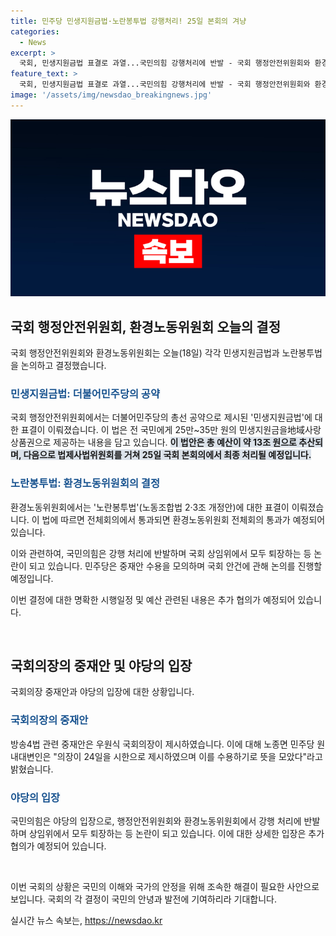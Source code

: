 ```yaml
---
title: 민주당 민생지원금법·노란봉투법 강행처리! 25일 본회의 겨냥
categories:
  - News
excerpt: >
  국회, 민생지원금법 표결로 과열...국민의힘 강행처리에 반발 - 국회 행정안전위원회와 환경노동위원회의 논의가 과열되고 있는 가운데, 더불어민주당의 민생지원금법이 야당 단독 표결로 통과되면서 국민의힘이 강하게 반발하고 있다. 또한, 노란봉투법 역시 야당 단독 처리를 했고, 국민의힘은 과도한 처리를 비판하며 회의에서 퇴장했다. 요 예산은 약 13조 원으로 추정되며, 현실적 어려움과 정책적 효과에 대한 의문도 제기되고 있다.
feature_text: >
  국회, 민생지원금법 표결로 과열...국민의힘 강행처리에 반발 - 국회 행정안전위원회와 환경노동위원회의 논의가 과열되고 있는 가운데, 더불어민주당의 민생지원금법이 야당 단독 표결로 통과되면서 국민의힘이 강하게 반발하고 있다. 또한, 노란봉투법 역시 야당 단독 처리를 했고, 국민의힘은 과도한 처리를 비판하며 회의에서 퇴장했다. 요 예산은 약 13조 원으로 추정되며, 현실적 어려움과 정책적 효과에 대한 의문도 제기되고 있다.
image: '/assets/img/newsdao_breakingnews.jpg'
---
```


<p><img src="/assets/img/newsdao_breakingnews.jpg" alt="pcversion 속보" /></p>

<h2 data-ke-size="size26">국회 행정안전위원회, 환경노동위원회 오늘의 결정</h2>

<p>국회 행정안전위원회와 환경노동위원회는 오늘(18일) 각각 민생지원금법과 노란봉투법을 논의하고 결정했습니다.</p>

<h3><b><span style="color: #1a5490;">민생지원금법: 더불어민주당의 공약</span></b></h3>

<p>국회 행정안전위원회에서는 더불어민주당의 총선 공약으로 제시된 '민생지원금법'에 대한 표결이 이뤄졌습니다. 이 법은 전 국민에게 25만~35만 원의 민생지원금을地域사랑상품권으로 제공하는 내용을 담고 있습니다. <b><span style="background-color: #21538527;">이 법안은 총 예산이 약 13조 원으로 추산되며, 다음으로 법제사법위원회를 거쳐 25일 국회 본회의에서 최종 처리될 예정입니다.</span></b></p>

<h3><b><span style="color: #1a5490;">노란봉투법: 환경노동위원회의 결정</span></b></h3>

<p>환경노동위원회에서는 '노란봉투법'(노동조합법 2·3조 개정안)에 대한 표결이 이뤄졌습니다. 이 법에 따르면 전체회의에서 통과되면 환경노동위원회 전체회의 통과가 예정되어 있습니다. </p>

<p>이와 관련하여, 국민의힘은 강행 처리에 반발하며 국회 상임위에서 모두 퇴장하는 등 논란이 되고 있습니다. 민주당은 중재안 수용을 모의하며 국회 안건에 관해 논의를 진행할 예정입니다. </p>

<p>이번 결정에 대한 명확한 시행일정 및 예산 관련된 내용은 추가 협의가 예정되어 있습니다. <p data-ke-size="size16">&nbsp;</p></p>

<h2 data-ke-size="size26">국회의장의 중재안 및 야당의 입장</h2>

<p>국회의장 중재안과 야당의 입장에 대한 상황입니다.</p>

<h3><b><span style="color: #1a5490;">국회의장의 중재안</span></b></h3>

<p>방송4법 관련 중재안은 우원식 국회의장이 제시하였습니다. 이에 대해 노종면 민주당 원내대변인은 "의장이 24일을 시한으로 제시하였으며 이를 수용하기로 뜻을 모았다"라고 밝혔습니다. </p>

<h3><b><span style="color: #1a5490;">야당의 입장</span></b></h3>

<p>국민의힘은 야당의 입장으로, 행정안전위원회와 환경노동위원회에서 강행 처리에 반발하며 상임위에서 모두 퇴장하는 등 논란이 되고 있습니다. 이에 대한 상세한 입장은 추가 협의가 예정되어 있습니다. <p data-ke-size="size16">&nbsp;</p></p>

<p>이번 국회의 상황은 국민의 이해와 국가의 안정을 위해 조속한 해결이 필요한 사안으로 보입니다. 국회의 각 결정이 국민의 안녕과 발전에 기여하리라 기대합니다.</p>
실시간 뉴스 속보는, <a href="https://newsdao.kr" rel="dofollow">https://newsdao.kr</a>


